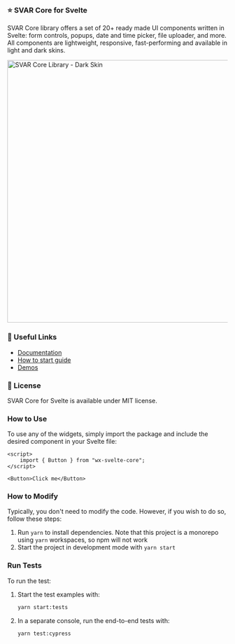 ### :star: SVAR Core for Svelte

SVAR Core library offers a set of 20+ ready made UI components written in Svelte: form controls, popups, date and time picker, file uploader, and more.
All components are lightweight, responsive, fast-performing and available in light and dark skins.

<img src="https://cdn.svar.dev/public/core-ui-dark.jpg" alt="SVAR Core Library - Dark Skin" style="width: 600px;">

### :link: Useful Links

-   [Documentation](https://docs.svar.dev/svelte/core/overview)
-   [How to start guide](https://docs.svar.dev/svelte/core/getting_started/)
-   [Demos](https://docs.svar.dev/svelte/core/samples/#/calendar/willow)

### :page_with_curl: License

SVAR Core for Svelte is available under MIT license.

### How to Use

To use any of the widgets, simply import the package and include the desired component in your Svelte file:

```svelte
<script>
	import { Button } from "wx-svelte-core";
</script>

<Button>Click me</Button>
```

### How to Modify

Typically, you don't need to modify the code. However, if you wish to do so, follow these steps:

1. Run `yarn` to install dependencies. Note that this project is a monorepo using `yarn` workspaces, so npm will not work
2. Start the project in development mode with `yarn start`

### Run Tests

To run the test:

1. Start the test examples with:
    ```sh
    yarn start:tests
    ```
2. In a separate console, run the end-to-end tests with:
    ```sh
    yarn test:cypress
    ```
